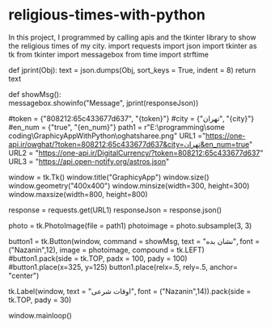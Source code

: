 # religious-times-with-python
In this project, I programmed by calling apis and the tkinter library to show the religious times of my city.
import requests
import json
import tkinter as tk
from tkinter import messagebox
from time import strftime

def jprint(Obj):
    text = json.dumps(Obj, sort_keys = True, indent = 8)
    return text

def showMsg():  
    messagebox.showinfo("Message", jprint(responseJson))

#token = {"808212:65c433677d637", "{token}"}
#city = {"تهران", "{city}"}
#en_num = {"true", "{en_num}"}
path1 = r"E:\programming\some coding\GraphicyAppWithPython\oghatsharee.png"
URL1 ="https://one-api.ir/owghat/?token=808212:65c433677d637&city=تهران&en_num=true"
URL2 = "https://one-api.ir/DigitalCurrency/?token=808212:65c433677d637"
URL3 = "https://api.open-notify.org/astros.json"

window = tk.Tk()
window.title("GraphicyApp")
window.size()
window.geometry("400x400")
window.minsize(width=300, height=300)
window.maxsize(width=800, height=800)

response = requests.get(URL1)
responseJson = response.json()

photo = tk.PhotoImage(file = path1)
photoimage = photo.subsample(3, 3)

button1 = tk.Button(window, command = showMsg, text = "نشان بده", font = ("Nazanin",12), image = photoimage, compound = tk.LEFT)
#button1.pack(side = tk.TOP, padx = 100, pady = 100)
#button1.place(x=325, y=125)
button1.place(relx=.5, rely=.5, anchor= "center")

tk.Label(window, text = "اوقات شرعی", font = ("Nazanin",14)).pack(side = tk.TOP, pady = 30)

window.mainloop()
